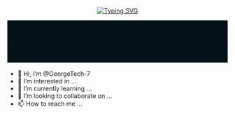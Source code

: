 <p align="center">
<a href="https://git.io/typing-svg"><img src="https://readme-typing-svg.demolab.com?font=Fira+Code&pause=1000&color=F7F7F7&random=false&width=435&lines=!Hi+my+name+is+GeorgeTech+%F0%9F%8C%8D+;I+am+a+Front+end+Developer+%F0%9F%92%BB+;and+designer+web+%F0%9F%8E%A8" alt="Typing SVG" /></a>
</p>

<img src="https://github.com/AnderMendoza/AnderMendoza/raw/main/assets/banner-header.gif">


- 👋 Hi, I’m @GeorgeTech-7
- 👀 I’m interested in ...
- 🌱 I’m currently learning ...
- 💞️ I’m looking to collaborate on ...
- 📫 How to reach me ...

<!---
GeorgeTech-7/GeorgeTech-7 is a ✨ special ✨ repository because its `README.md` (this file) appears on your GitHub profile.
You can click the Preview link to take a look at your changes.
--->
